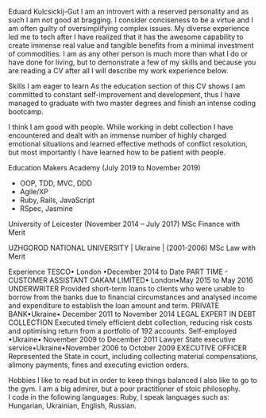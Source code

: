 Eduard Kulcsickij-Gut
I am an introvert with a reserved personality and as such I am not good at bragging.  I consider conciseness to be a virtue and I am often guilty of oversimplifying complex issues.  My diverse experience led me to tech after I have realized that it has the awesome capability to create immense real value and tangible benefits from a minimal investment of commodities. I am as any other person is much more than what I do or have done for living, but to demonstrate a few of my skills and because you are reading a CV after all I will describe my work experience below.     

Skills
I am eager to learn
As the education section of this CV shows I am committed to constant self-improvement and development, thus I have managed to graduate with two master degrees and finish an intense coding bootcamp. 

I think I am good with people.
While working in debt collection I have encountered and dealt with an immense number of highly charged emotional situations and learned effective methods of conflict resolution, but most importantly I have learned how to be patient with people.

Education
Makers Academy (July  2019 to November 2019)
- OOP, TDD, MVC, DDD
- Agile/XP
- Ruby, Rails, JavaScript
- RSpec, Jasmine

University of Leicester (November 2014 – July 2017) 
MSc Finance with Merit

UZHGOROD NATIONAL UNIVERSITY | Ukraine | (2001-2006)
MSc Law with Merit

Experience
TESCO• London •December 2014 to Date
PART TIME - CUSTOMER ASSISTANT
OAKAM LIMITED• London•May 2015 to May 2016
UNDERWRITER 
Provided short-term loans to clients who were unable to borrow from the banks due to financial circumstances and analysed income and expenditure to establish the loan amount and term. 
PRIVATE BANK•Ukraine• December 2011 to November 2014
LEGAL EXPERT IN DEBT COLLECTION
Executed timely efficient debt collection, reducing risk costs and optimising return from a portfolio of 192 accounts.
Self-employed •Ukraine• November 2009 to December 2011
Lawyer
State executive service•Ukraine•November 2006 to October 2009
EXECUTIVE OFFICER
Represented the State in court, including collecting material compensations, alimony payments, fines and executing eviction orders.

Hobbies
I like to read but in order to keep things balanced I also like to go to the gym.
I am a big admirer, but a poor practitioner of stoic philosophy.  
I code in the following languages: Ruby,
I speak languages such as: Hungarian, Ukrainian, English, Russian. 

